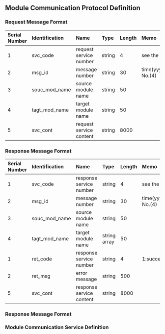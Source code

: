 ## Module Communication Protocol Definition  

### Request Message Format  
| Serial Number | Identification | Name | Type | Length | Memo |
| :----         | :----          | :----| :----| :----  | :----|
| 1 | svc_code      | request service number  | string | 4    | see the service difinition     |
| 2 | msg_id        | message number          | string | 30   | time(yyyyMMddHHmmss)+random No.(4) |
| 3 | souc_mod_name | source module name      | string | 50   |      |
| 4 | tagt_mod_name | target module name      | string | 50   |      |
| 5 | svc_cont      | request service content | string | 8000 |      |

### Response Message Format  
| Serial Number | Identification | Name | Type | Length | Memo |
| :----         | :----          | :----| :----| :----  | :----|
| 1 | svc_code      | response service number  | string       | 4    | see the service difinition     |
| 2 | msg_id        | message number           | string       | 30   | time(yyyyMMddHHmmss)+random No.(4) |
| 3 | souc_mod_name | source module name       | string       | 50   |      |
| 4 | tagt_mod_name | target module name       | string array | 50   |      |
| 1 | ret_code      | response service number  | string       | 4    | 1:success 0:fail |
| 2 | ret_msg       | error message            | string       | 500  |      |
| 5 | svc_cont      | response service content | string       | 8000 |      |

### Response Message Format  
 
### Module Communication Service Definition
